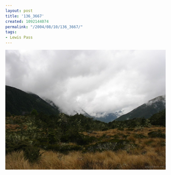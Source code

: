 ```yaml
---
layout: post
title: '136_3667'
created: 1092144074
permalink: "/2004/08/10/136_3667/"
tags:
- Lewis Pass
---
```


<img src="/image/images/136_3667-1248.jpg"/>


